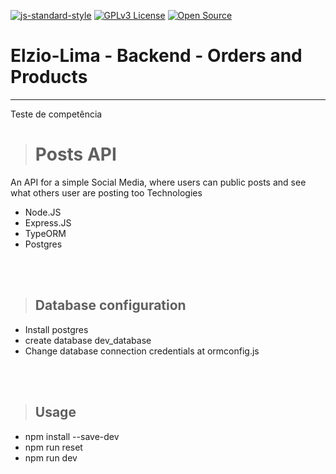 [![js-standard-style](https://img.shields.io/badge/code%20style-standard-brightgreen.svg)](http://standardjs.com)
[![GPLv3 License](https://img.shields.io/badge/License-GPL%20v3-yellow.svg)](https://opensource.org/licenses/)
[![Open Source](https://badges.frapsoft.com/os/v1/open-source.svg?v=103)](https://opensource.org/)

# **Elzio-Lima - Backend - Orders and Products**

---

Teste de competência

> # Posts API

An API for a simple Social Media, where users can public posts and see what others user are posting too Technologies

* Node.JS
* Express.JS
* TypeORM
* Postgres

<br /><br />

> ## Database configuration

* Install postgres
* create database dev_database
* Change database connection credentials at ormconfig.js

<br /><br />

> ## Usage

* npm install --save-dev
* npm run reset
* npm run dev

<br /><br />
